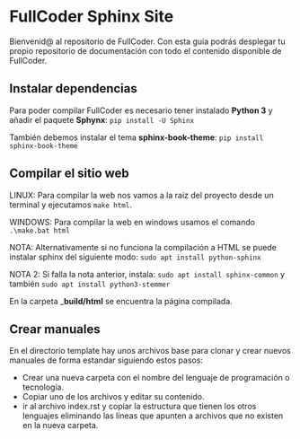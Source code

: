# FullCoder Sphinx Site
Bienvenid@ al repositorio de FullCoder. Con esta guía podrás desplegar tu propio repositorio de documentación con todo el contenido disponible de FullCoder.

## Instalar dependencias
Para poder compilar FullCoder es necesario tener instalado __Python 3__ y añadir el paquete __Sphynx__: ``pip install -U Sphinx``

También debemos instalar el tema __sphinx-book-theme__: ``pip install sphinx-book-theme``

## Compilar el sitio web

LINUX: Para compilar la web nos vamos a la raiz del proyecto desde un terminal y ejecutamos ``make html``. 

WINDOWS: Para compilar la web en windows usamos el comando ``.\make.bat html``

NOTA: Alternativamente si no funciona la compilación a HTML se puede instalar sphinx del siguiente modo: ``sudo apt install python-sphinx``

NOTA 2: Si falla la nota anterior, instala: ``sudo apt install sphinx-common`` y también ``sudo apt install python3-stemmer``

En la carpeta ___build/html__ se encuentra la página compilada.

## Crear manuales
En el directorio template hay unos archivos base para clonar y crear nuevos manuales de forma estandar siguiendo estos pasos:

- Crear una nueva carpeta con el nombre del lenguaje de programación o tecnología.
- Copiar uno de los archivos y editar su contenido.
- ir al archivo index.rst y copiar la estructura que tienen los otros lenguajes eliminando las líneas que apunten a archivos que no existen en la nueva carpeta.